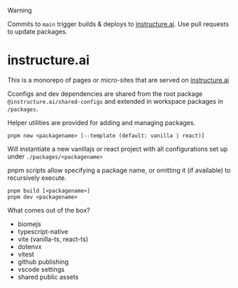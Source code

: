 > [!WARNING]
> Commits to `main` trigger builds & deploys to [instructure.ai](https://instructure.ai/). Use pull requests to update packages.


# instructure.ai

This is a monorepo of pages or micro-sites that are served on [instructure.ai](https://instructure.ai)

Cconfigs and dev dependencies are shared from the root package `@instructure.ai/shared-configs` and extended in workspace packages in `/packages`.

Helper utilities are provided for adding and managing packages.

```shell
pnpm new <packagename> [--template (default: vanilla | react)]
```

Will instantiate a new vanillajs or react project with all configurations set up under `./packages/<packagename>`

pnpm scripts allow specifying a package name, or omitting it (if available) to recursively execute.

```shell
pnpm build [<packagename>]
pnpm dev <packagename>
```

What comes out of the box?

* biomejs
* typescript-native
* vite (vanilla-ts, react-ts)
* dotenvx
* vitest
* github publishing
* vscode settings
* shared public assets